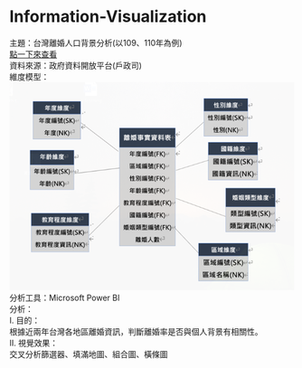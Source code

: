 # Information-Visualization
主題：台灣離婚人口背景分析(以109、110年為例)  
[點一下來查看]([URL](https://app.powerbi.com/view?r=eyJrIjoiMzYzOWE2NzQtZTQ2My00NTE3LWI1NDQtM2YyNTQ5YzhlOWUxIiwidCI6IjM5OTIzMmZiLTE3ZDEtNDVjYS1iZGE2LTViNTQwNDQxYmQ2MiIsImMiOjEwfQ%3D%3D&pageName=ReportSection))  
資料來源：政府資料開放平台(戶政司)  
維度模型：  
![image](維度模型.png)  
分析工具：Microsoft Power BI  
分析：  
I.	目的：  
根據近兩年台灣各地區離婚資訊，判斷離婚率是否與個人背景有相關性。  
II.	視覺效果：  
交叉分析篩選器、填滿地圖、組合圖、橫條圖
